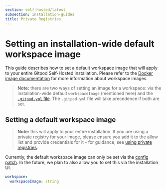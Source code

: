 ```yaml
---
section: self-hosted/latest
subsection: installation-guides
title: Private Registries
---
```


<script context="module">
  export const prerender = true;
</script>

# Setting an installation-wide default workspace image

This guide describes how to set a default workspace image that will apply to your entire Gitpod Self-Hosted installation. Please refer to the [Docker image documentation](/docs/integrations/docker) for more information about workspace images.

> **Note:** there are two ways of setting an image for a workspace: via the installation-wide default `workspaceImage` (mentioned here) and the [`.gitpod.yml` file](/docs/references/gitpod-yml). The `.gitpod.yml` file will take precedence if both are set.

## Setting a default workspace image

> **Note:** this will apply to your entire installation. If you are using a private registry for your image, please ensure you add it to the allow list and provide credentials for it - for guidance, see [using private registries](/docs/configure/self-hosted/latest/advanced/private-registries).

Currently, the default workspace image can only be set via the [config patch](/docs/configure/self-hosted/latest/config-patches). In the future, we plan to also allow you to set this via the installation UI.

```yaml
workspace:
  workspaceImage: string
```
